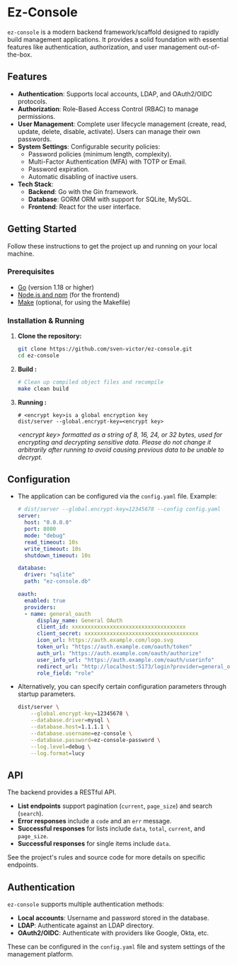 # Ez-Console

`ez-console` is a modern backend framework/scaffold designed to rapidly build management applications. It provides a solid foundation with essential features like authentication, authorization, and user management out-of-the-box.

## Features

-   **Authentication**: Supports local accounts, LDAP, and OAuth2/OIDC protocols.
-   **Authorization**: Role-Based Access Control (RBAC) to manage permissions.
-   **User Management**: Complete user lifecycle management (create, read, update, delete, disable, activate). Users can manage their own passwords.
-   **System Settings**: Configurable security policies:
    -   Password policies (minimum length, complexity).
    -   Multi-Factor Authentication (MFA) with TOTP or Email.
    -   Password expiration.
    -   Automatic disabling of inactive users.
-   **Tech Stack**:
    -   **Backend**: Go with the Gin framework.
    -   **Database**: GORM ORM with support for SQLite, MySQL.
    -   **Frontend**: React for the user interface.

## Getting Started

Follow these instructions to get the project up and running on your local machine.

### Prerequisites

-   [Go](https://golang.org/dl/) (version 1.18 or higher)
-   [Node.js and npm](https://nodejs.org/en/download/) (for the frontend)
-   [Make](https://www.gnu.org/software/make/) (optional, for using the Makefile)

### Installation & Running

1.  **Clone the repository:**
    ```bash
    git clone https://github.com/sven-victor/ez-console.git
    cd ez-console
    ```

2.  **Build :**
    ```bash
    # Clean up compiled object files and recompile
    make clean build
    ```

2.  **Running :**
    ```
    # <encrypt key>is a global encryption key
    dist/server --global.encrypt-key=<encrypt key>
    ```
    *\<encrypt key> formatted as a string of 8, 16, 24, or 32 bytes, used for encrypting and decrypting sensitive data. Please do not change it arbitrarily after running to avoid causing previous data to be unable to decrypt.*

## Configuration

- The application can be configured via the `config.yaml` file. Example:
    ```yaml
    # dist/server --global.encrypt-key=12345678 --config config.yaml
    server:
      host: "0.0.0.0"
      port: 8080
      mode: "debug"
      read_timeout: 10s
      write_timeout: 10s
      shutdown_timeout: 10s

    database:
      driver: "sqlite"
      path: "ez-console.db"

    oauth:
      enabled: true
      providers:
      - name: general_oauth
          display_name: General OAuth
          client_id: xxxxxxxxxxxxxxxxxxxxxxxxxxxxxxxxxxxx
          client_secret: xxxxxxxxxxxxxxxxxxxxxxxxxxxxxxxxxxxx
          icon_url: https://auth.example.com/logo.svg
          token_url: "https://auth.example.com/oauth/token"
          auth_url: "https://auth.example.com/oauth/authorize"
          user_info_url: "https://auth.example.com/oauth/userinfo"
          redirect_url: "http://localhost:5173/login?provider=general_oauth"
          role_field: "role"
    ```
- Alternatively, you can specify certain configuration parameters through startup parameters.
    ```bash
    dist/server \
        --global.encrypt-key=12345678 \
        --database.driver=mysql \
        --database.host=1.1.1.1 \
        --database.username=ez-console \
        --database.password=ez-console-password \
        --log.level=debug \
        --log.format=lucy
    ```
## API

The backend provides a RESTful API.

-   **List endpoints** support pagination (`current`, `page_size`) and search (`search`).
-   **Error responses** include a `code` and an `err` message.
-   **Successful responses** for lists include `data`, `total`, `current`, and `page_size`.
-   **Successful responses** for single items include `data`.

See the project's rules and source code for more details on specific endpoints.

## Authentication

`ez-console` supports multiple authentication methods:

-   **Local accounts**: Username and password stored in the database.
-   **LDAP**: Authenticate against an LDAP directory.
-   **OAuth2/OIDC**: Authenticate with providers like Google, Okta, etc.

These can be configured in the `config.yaml` file and system settings of the management platform.
